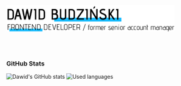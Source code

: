 ![Creating custom experiences](https://github.com/BD4vid777/BD4vid777/blob/main/Title.png)
<br>

<br><br>
### GitHub Stats
![Dawid's GitHub stats](https://github-readme-stats.vercel.app/api?username=BD4vid777&hide_title=true&theme=default&show_icons=true&title_color=1ABCFE&border_color=1ABCFE&icon_color=1ABCFE) ![Used languages](https://github-readme-stats.vercel.app/api/top-langs/?username=BD4vid777&theme=default&title_color=1ABCFE&border_color=1ABCFE&layout=compact) 
